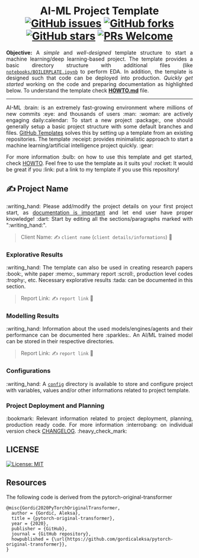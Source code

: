 <h1 align = "center">
  AI-ML Project Template <br>
  <a href="https://github.com/m-np/ai-ml-project-template/issues"><img alt="GitHub issues" src="https://img.shields.io/github/issues/m-np/ai-ml-project-template?logo=git&style=plastic"></a>
  <a href="https://github.com/m-np/ai-ml-project-template/network"><img alt="GitHub forks" src="https://img.shields.io/github/forks/m-np/ai-ml-project-template?style=plastic&logo=github"></a>
  <a href="https://github.com/m-np/ai-ml-project-template/stargazers"><img alt="GitHub stars" src="https://img.shields.io/github/stars/m-np/ai-ml-project-template?style=plastic&logo=github"></a>
  <a href="https://makeapullrequest.com/"><img alt="PRs Welcome" src="https://img.shields.io/badge/PRs-welcome-brightgreen.svg?style=plastic&logo=open-source-initiative"></a>
</h1>

<div align = "justify">

**Objective:** A *simple* and *well-designed* template structure to start a machine learning/deep learning-based project. The template provides a basic directory structure with additional files (like [`notebooks/BOILERPLATE.ipynb`](./notebooks/BOILERPLATE.ipynb) to perform EDA. In addition, the template is designed such that code can be deployed into production. *Quickly get started* working on the code and preparing documentation as highlighted below. To understand the template check [**HOWTO.md**](./HOWTO.md) file.

---

</div>

<p align = "justify">AI-ML :brain: is an extremely fast-growing environment where millions of new commits :eye: and thousands of users :man: :woman: are actively engaging daily:calendar: To start a new project :package:, one should generally setup a basic project structure with some default branches and files. <a href = "https://docs.github.com/en/repositories/creating-and-managing-repositories/creating-a-template-repository">GitHub Templates</a> solves this by setting up a template from an existing repositories. The template :receipt: provides minimalistic approach to start a machine learning/artificial intelligence project quickly. :gear:</p>

<p align = "justify">For more information :bulb: on how to use this template and get started, check <a href = "HOWTO.md">HOWTO</a>. Feel free to use the template as it suits you! :rocket:
It would be great if you :link: put a link to my template if you use this repository!

## :writing_hand: Project Name

<p align = "justify">:writing_hand: Please add/modify the project details on your first project start, as <a href = "https://www.atlassian.com/work-management/knowledge-sharing/documentation/importance-of-documentation">documentation is important</a> and let end user have proper knowledge! :dart: Start by editing all the sections/paragraphs marked with ":writing_hand:".</p>

> Client Name: :writing_hand: `client name` (`client details/informations`) :office:

### Explorative Results

<p align = "justify">:writing_hand: The template can also be used in creating research papers :book:, white paper :memo:, summary report :scroll:, production level codes :trophy:, etc. Necessary explorative results :tada: can be documented in this section.</p>

> Report Link: :writing_hand: `report link` :closed_book:

### Modelling Results

<p align = "justify">:writing_hand: Information about the used models/engines/agents and their performance can be documented here :sparkles:. An AI/ML trained model can be stored in their respective directories.</p>

> Report Link: :writing_hand: `report link` :ledger:

### Configurations

<p align = "justify">:writing_hand: A <a href = "config"><code>config</code></a> directory is available to store and configure project with variables, values and/or other informations related to project template.</p>

### Project Deployment and Planning

<p align = "justify">:bookmark: Relevant information related to project deployment, planning, production ready code. For more information :interrobang: on individual version check <a href = "CHANGELOG.md">CHANGELOG</a>. :heavy_check_mark:</p>

## LICENSE 

[![License: MIT](https://img.shields.io/badge/License-MIT-yellow.svg)](./LICENSE)


## Resources

The following code is derived from the pytorch-original-transformer 
```
@misc{Gordić2020PyTorchOriginalTransformer,
  author = {Gordić, Aleksa},
  title = {pytorch-original-transformer},
  year = {2020},
  publisher = {GitHub},
  journal = {GitHub repository},
  howpublished = {\url{https://github.com/gordicaleksa/pytorch-original-transformer}},
}
```
